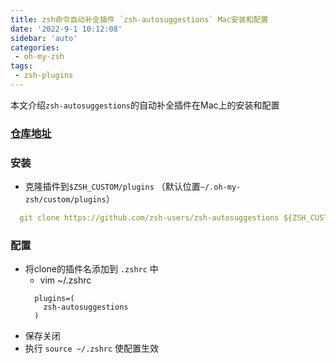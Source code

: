 ```yaml
---
title: zsh命令自动补全插件 `zsh-autosuggestions` Mac安装和配置
date: '2022-9-1 10:12:08'
sidebar: 'auto'
categories:
 - oh-my-zsh
tags:
 - zsh-plugins
---
```



本文介绍`zsh-autosuggestions`的自动补全插件在Mac上的安装和配置
<!-- more -->


### [仓库地址](https://github.com/zsh-users/zsh-autosuggestions)

### 安装
  - 克隆插件到`$ZSH_CUSTOM/plugins` （默认位置`~/.oh-my-zsh/custom/plugins`）
  ```yaml copy
    git clone https://github.com/zsh-users/zsh-autosuggestions ${ZSH_CUSTOM:-~/.oh-my-zsh/custom}/plugins/zsh-autosuggestions
  ```

### 配置
  - 将clone的插件名添加到 `.zshrc` 中
    - vim ~/.zshrc
    ```
      plugins=(
        zsh-autosuggestions
      )
    ```
  - 保存关闭
  - 执行 `source ~/.zshrc` 使配置生效
